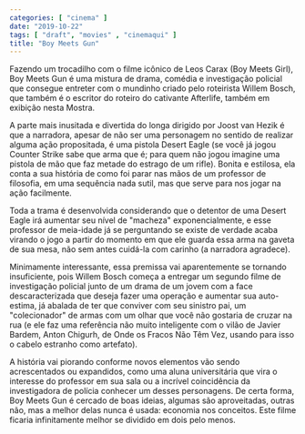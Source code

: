 ```yaml
---
categories: [ "cinema" ]
date: "2019-10-22"
tags: [ "draft", "movies" , "cinemaqui" ]
title: "Boy Meets Gun"
---
```

Fazendo um trocadilho com o filme icônico de Leos Carax (Boy Meets Girl),
Boy Meets Gun é uma mistura de drama, comédia e investigação policial
que consegue entreter com o mundinho criado pelo roteirista Willem Bosch,
que também é o escritor do roteiro do cativante Afterlife, também em
exibição nesta Mostra.

A parte mais inusitada e divertida do longa dirigido por Joost van
Hezik é que a narradora, apesar de não ser uma personagem no sentido
de realizar alguma ação propositada, é uma pistola Desert Eagle
(se você já jogou Counter Strike sabe que arma que é; para quem
não jogou imagine uma pistola de mão que faz metade do estrago de um
rifle). Bonita e estilosa, ela conta a sua história de como foi parar
nas mãos de um professor de filosofia, em uma sequência nada sutil,
mas que serve para nos jogar na ação facilmente.

Toda a trama é desenvolvida considerando que o detentor de uma Desert
Eagle irá aumentar seu nível de "macheza" exponencialmente, e esse
professor de meia-idade já se perguntando se existe de verdade acaba
virando o jogo a partir do momento em que ele guarda essa arma na gaveta
de sua mesa, não sem antes cuidá-la com carinho (a narradora agradece).

Minimamente interessante, essa premissa vai aparentemente se tornando
insuficiente, pois Willem Bosch começa a entregar um segundo filme
de investigação policial junto de um drama de um jovem com a face
descaracterizada que deseja fazer uma operação e aumentar sua
auto-estima, já abalada de ter que conviver com seu sinistro pai, um
"colecionador" de armas com um olhar que você não gostaria de cruzar
na rua (e ele faz uma referência não muito inteligente com o vilão
de Javier Bardem, Anton Chigurh, de Onde os Fracos Não Têm Vez, usando
para isso o cabelo estranho como artefato).

A história vai piorando conforme novos elementos vão sendo acrescentados
ou expandidos, como uma aluna universitária que vira o interesse do
professor em sua sala ou a incrível coincidência da investigadora
de polícia conhecer um desses personagens. De certa forma, Boy Meets
Gun é cercado de boas ideias, algumas são aproveitadas, outras não,
mas a melhor delas nunca é usada: economia nos conceitos. Este filme
ficaria infinitamente melhor se dividido em dois pelo menos.
